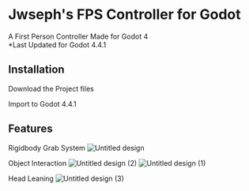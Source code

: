 
# Jwseph's FPS Controller for Godot

A First Person Controller Made for Godot 4<br>
*Last Updated for Godot 4.4.1 




## Installation

Download the Project files

Import to Godot 4.4.1
    
## Features

Rigidbody Grab System
![Untitled design](https://github.com/user-attachments/assets/3ed72794-eb35-4610-8215-899e7e3a0aea)

Object Interaction
![Untitled design (2)](https://github.com/user-attachments/assets/940b311f-6d1e-4366-b4c5-5cb4184a7858)
![Untitled design (1)](https://github.com/user-attachments/assets/a7e6d57b-790f-424c-a20e-e4c9b967762d)

Head Leaning
![Untitled design (3)](https://github.com/user-attachments/assets/7d21e07a-ae03-4188-8d79-a9cdc1cf3330)
